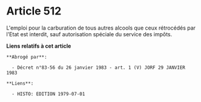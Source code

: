 # Article 512

L'emploi pour la carburation de tous autres alcools que ceux rétrocédés par l'Etat est interdit, sauf autorisation spéciale
du service des impôts.

**Liens relatifs à cet article**

	**Abrogé par**:

	  - Décret n°83-56 du 26 janvier 1983 - art. 1 (V) JORF 29 JANVIER 1983

	**Liens**:

	  - HISTO: EDITION 1979-07-01
